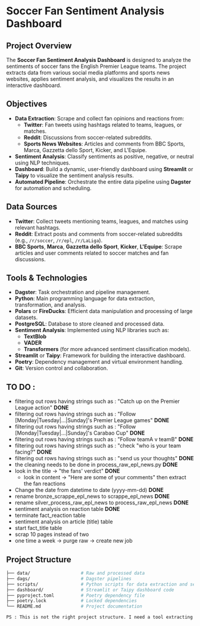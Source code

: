 # Soccer Fan Sentiment Analysis Dashboard

## Project Overview
The **Soccer Fan Sentiment Analysis Dashboard** is designed to analyze the sentiments of soccer fans the English Premier League teams. The project extracts data from various social media platforms and sports news websites, applies sentiment analysis, and visualizes the results in an interactive dashboard.

## Objectives
- **Data Extraction**: Scrape and collect fan opinions and reactions from:
  - **Twitter**: Fan tweets using hashtags related to teams, leagues, or matches.
  - **Reddit**: Discussions from soccer-related subreddits.
  - **Sports News Websites**: Articles and comments from BBC Sports, Marca, Gazzetta dello Sport, Kicker, and L'Equipe.
- **Sentiment Analysis**: Classify sentiments as positive, negative, or neutral using NLP techniques.
- **Dashboard**: Build a dynamic, user-friendly dashboard using **Streamlit** or **Taipy** to visualize the sentiment analysis results.
- **Automated Pipeline**: Orchestrate the entire data pipeline using **Dagster** for automation and scheduling.

## Data Sources
- **Twitter**: Collect tweets mentioning teams, leagues, and matches using relevant hashtags.
- **Reddit**: Extract posts and comments from soccer-related subreddits (e.g., `/r/soccer`, `/r/epl`, `/r/LaLiga`).
- **BBC Sports**, **Marca**, **Gazzetta dello Sport**, **Kicker**, **L'Equipe**: Scrape articles and user comments related to soccer matches and fan discussions.

## Tools & Technologies
- **Dagster**: Task orchestration and pipeline management.
- **Python**: Main programming language for data extraction, transformation, and analysis.
- **Polars** or **FireDucks**: Efficient data manipulation and processing of large datasets.
- **PostgreSQL**: Database to store cleaned and processed data.
- **Sentiment Analysis**: Implemented using NLP libraries such as:
  - **TextBlob**
  - **VADER**
  - **Transformers** (for more advanced sentiment classification models).
- **Streamlit** or **Taipy**: Framework for building the interactive dashboard.
- **Poetry**: Dependency management and virtual environment handling.
- **Git**: Version control and collaboration.

## TO DO :
- filtering out rows having strings such as : "Catch up on the Premier League action" **DONE**
- filtering out rows having strings such as : "Follow [Monday|Tuesday|...|Sunday]'s Premier League games" **DONE**
- filtering out rows having strings such as : "Follow [Monday|Tuesday|...|Sunday]'s Carabao Cup" **DONE**
- filtering out rows having strings such as : "Follow teamA v teamB" **DONE**
- filtering out rows having strings such as : "check "who is your team facing?" **DONE**
- filtering out rows having strings such as : "send us your thoughts" **DONE**
- the cleaning needs to be done in process_raw_epl_news.py **DONE**
- look in the title ->  "the fans' verdict" **DONE**
  - look in content -> "Here are some of your comments" then extract the fan reactions
- Change the date from datetime to date (yyyy-mm-dd) **DONE**
- rename bronze_scrappe_epl_news to scrappe_epl_news **DONE**
- rename silver_process_raw_epl_news to process_raw_epl_news **DONE**
- sentiment analysis on reaction table **DONE**
- terminate fact_reaction table
- sentiment analysis on article (title) table
- start fact_title table
- scrap 10 pages instead of two
- one time a week -> purge raw -> create new job

## Project Structure
```bash
├── data/                   # Raw and processed data
├── dags/                   # Dagster pipelines
├── scripts/                # Python scripts for data extraction and sentiment analysis
├── dashboard/              # Streamlit or Taipy dashboard code
├── pyproject.toml          # Poetry dependency file
├── poetry.lock             # Locked dependencies
└── README.md               # Project documentation

PS : This is not the right project structure. I need a tool extracting the right one